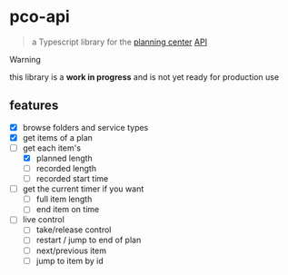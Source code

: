 # pco-api

> a Typescript library for the [planning center](https://planningcenter.com) [API](https://developer.planning.center/docs)

> [!WARNING]
> this library is a **work in progress** and is not yet ready for production use

## features

- [x] browse folders and service types
- [x] get items of a plan
- [ ] get each item's
  - [x] planned length
  - [ ] recorded length
  - [ ] recorded start time
- [ ] get the current timer if you want
  - [ ] full item length
  - [ ] end item on time
- [ ] live control
  - [ ] take/release control
  - [ ] restart / jump to end of plan
  - [ ] next/previous item
  - [ ] jump to item by id
